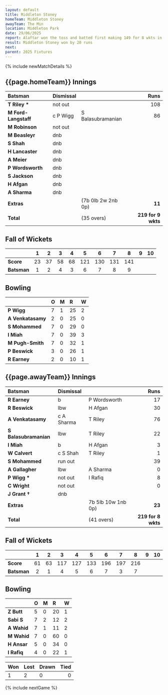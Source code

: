 ```yaml
---
layout: default
title: Middleton Stoney
homeTeam: Middleton Stoney
awayTeam: The Min
location: Middleton Park 
date: 29/06/2025
report: Alaftar won the toss and batted first making 149 for 8 wkts in 35 overs. The Min replied with 163 for 8 wkts in 35 overs.
result: Middleton Stoney won by 20 runs
next: 
parent: 2025 Fixtures
---
```


{% include newMatchDetails %}



## {{page.homeTeam}} Innings

| Batsman | Dismissal | | Runs |
|:---|:---|---|---:|
| **T Riley &#42;** | not out |  | 108 |
| **M Ford-Langstaff** | c P Wigg | S Balasubramanian | 86 |
| **M Robinson** | not out |  |  |
| **M Beasleyr** | dnb |  |  |
| **S Shah** | dnb |  |  |
| **H Lancaster** | dnb |  |  |
| **A Meier** | dnb |  |  |
| **P Wordsworth** | dnb |  |  |
| **S Jackson** | dnb |  |  |
| **H Afgan** | dnb |  |  |
| **A Sharma** | dnb |  |  |
| **Extras** | | (7b 0lb 2w 2nb 0p) | **11** |
| **Total** | | (35 overs) | **219 for 9 wkts** |

## Fall of Wickets

| | 1 | 2 | 3 | 4 | 5 | 6 | 7 | 8 | 9 | 10 |
|---|:---:|:---:|:---:|:---:|:---:|:---:|:---:|:---:|:---:|:---:|
| **Score** | 23 | 37 | 58 | 68 | 121 | 130 | 131 | 141 |  |  |
| **Batsman** | 1  | 2 | 4 | 3 | 6 | 7 | 8 | 9 |  |  |

## Bowling

| | O | M | R | W |
|---|:---|:---|:---|:---|
| **P Wigg** | 7 | 1 | 25 | 2 |
| **A Venkatasamy** | 2 | 0 | 25 | 0 |
| **S Mohammed** | 7 | 0 | 29 | 0 |
| **I Miah** | 7 | 0 | 39 | 3 |
| **M Pugh-Smith** | 7 | 0 | 32 | 1 |
| **P Beswick** | 3 | 0 | 26 | 1 |
| **R Earney** | 2 | 0 | 10 | 1 |

## {{page.awayTeam}} Innings

| Batsman | Dismissal | | Runs |
|:---|:---|---|---:|
| **R Earney** | b | P Wordsworth | 17 |
| **R Beswick** | lbw | H Afgan | 30 |
| **A Venkatasamy** | c A Sharma | T Riley | 76 |
| **S Balasubramanian** | lbw | T Riley | 22 |
| **I Miah** | b | H Afgan | 3 |
| **W Calvert** | c S Shah | T Riley | 1 |
| **S Mohammed** | run out | | 39 |
| **A Gallagher** | lbw | A Sharma | 0 |
| **P Wigg &#42;** | not out | I Rafiq | 8 |
| **C Wright** | not out |   | 0 |
| **J Grant &#8224;** | dnb |  |  |
| **Extras** | | 7b 5lb 10w 1nb 0p) | **23** |
| **Total** | | (41 overs) | **219 for 8 wkts** |

## Fall of Wickets

| | 1 | 2 | 3 | 4 | 5 | 6 | 7 | 8 | 9 | 10 |
|---|:---:|:---:|:---:|:---:|:---:|:---:|:---:|:---:|:---:|:---:|
| **Score** | 61 | 63 | 117 | 127 | 133 | 196 | 197 | 216 |  |  |
| **Batsman** | 2 | 1 | 4 | 5 | 6 | 7 | 3 | 7 |  |  | 

## Bowling

| | O | M | R | W |
|---|:---|:---|:---|:---|
| **Z Butt** | 5 | 0 | 20 | 1 |
| **Sabi S** | 7 | 2 | 12 | 2 |
| **A Wahid** | 7 | 1 | 11 | 2 |
| **M Wahid** | 7 | 0 | 60 | 0 |
| **H Ansar** | 5 | 0 | 34 | 0 |
| **I Rafiq** | 4 | 0 | 22 | 1 |

| Won | Lost | Drawn | Tied |
|:---|:---|:---|---:|
| 1 | 2 | 0 | 0 |

{% include nextGame %}